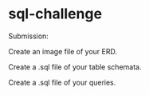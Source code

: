 # sql-challenge

Submission:

Create an image file of your ERD.

Create a .sql file of your table schemata.

Create a .sql file of your queries.

